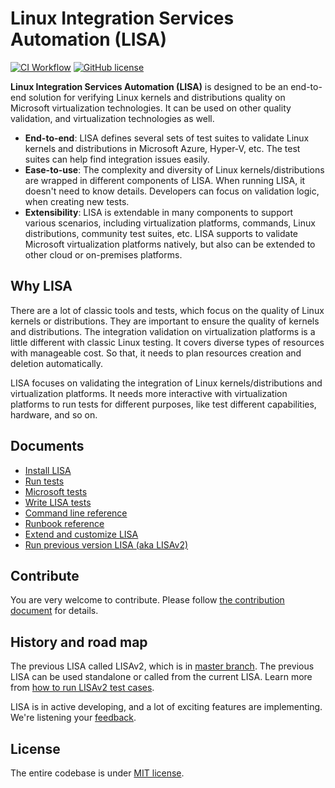 # Linux Integration Services Automation (LISA)

[![CI Workflow](https://github.com/microsoft/lisa/workflows/CI%20Workflow/badge.svg?branch=main)](https://github.com/microsoft/lisa/actions?query=workflow%3A%22CI+Workflow+for+LISAv3%22+event%3Apush+branch%3Amain)
[![GitHub license](https://img.shields.io/github/license/microsoft/lisa)](https://github.com/microsoft/lisa/blob/main/LICENSE)

**Linux Integration Services Automation (LISA)** is designed to be an end-to-end solution for verifying Linux kernels and distributions quality on Microsoft virtualization technologies. It can be used on other quality validation, and virtualization technologies as well.

* **End-to-end**: LISA defines several sets of test suites to validate Linux kernels and distributions in Microsoft Azure, Hyper-V, etc. The test suites can help find integration issues easily.
* **Ease-to-use**: The complexity and diversity of Linux kernels/distributions are wrapped in different components of LISA. When running LISA, it doesn't need to know details. Developers can focus on validation logic, when creating new tests.
* **Extensibility**: LISA is extendable in many components to support various scenarios, including virtualization platforms, commands, Linux distributions, community test suites, etc. LISA supports to validate Microsoft virtualization platforms natively, but also can be extended to other cloud or on-premises platforms.

## Why LISA

There are a lot of classic tools and tests, which focus on the quality of Linux kernels or distributions. They are important to ensure the quality of kernels and distributions. The integration validation on virtualization platforms is a little different with classic Linux testing. It covers diverse types of resources with manageable cost. So that, it needs to plan resources creation and deletion automatically.

LISA focuses on validating the integration of Linux kernels/distributions and virtualization platforms. It needs more interactive with virtualization platforms to run tests for different purposes, like test different capabilities, hardware, and so on.

## Documents

* [Install LISA](docs/install.md)
* [Run tests](docs/run.md)
* [Microsoft tests](docs/microsoft_tests.md)
* [Write LISA tests](docs/write_case.md)
* [Command line reference](docs/command_line.md)
* [Runbook reference](docs/runbook.md)
* [Extend and customize LISA](docs/extension.md)
* [Run previous version LISA (aka LISAv2)](docs/run_legacy.md)

## Contribute

You are very welcome to contribute. Please follow [the contribution document](docs/contributing.md) for details.

## History and road map

The previous LISA called LISAv2, which is in [master branch](https://github.com/microsoft/lisa/tree/master). The previous LISA can be used standalone or called from the current LISA. Learn more from [how to run LISAv2 test cases](docs/run_legacy.md).

LISA is in active developing, and a lot of exciting features are implementing. We're listening your [feedback](https://github.com/microsoft/lisa/issues/new).

## License

The entire codebase is under [MIT license](LICENSE).
